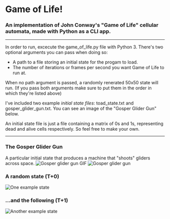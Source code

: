 # Game of Life!

### An implementation of John Conway's "Game of Life" cellular automata, made with Python as a CLI app.
---
In order to run, excecute the game_of_life.py file with Python 3. There's two optional arguments you can pass when doing so: 
* A path to a file storing an initial state for the progam to load.
* The number of iterations or frames per second you want Game of Life to run at.

When no path argument is passed, a randomly renerated 50x50 state will run.
(If you pass both arguments make sure to put them in the order in which they're listed above)

I've included two example _initial state files_: toad_state.txt and gosper_glider_gun.txt. You can see an image of the "Gosper Glider Gun" below. 

An initial state file is just a file containing a matrix 
of 0s and 1s, representing dead and alive cells respectively. So feel free to make your own.

---
### The Gosper Glider Gun
A particular initial state that produces a machine that "shoots" gliders across space.
![Gosper glider gun GIF](https://s9.gifyu.com/images/ezgif.com-gif-maker04f188b6a77287de.gif)
![Gosper glider gun](https://i.ibb.co/dPts5WZ/Gosper-Glider-Gun.png)
### A random state (T+0)
![One example state](https://i.ibb.co/qpDX7hv/Game-Of-Life.png)
### ...and the following (T+1)
![Another example state](https://i.ibb.co/tL48yv2/Game-Of-Life2.png)

